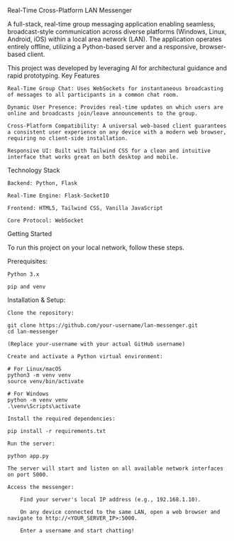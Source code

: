 Real-Time Cross-Platform LAN Messenger

A full-stack, real-time group messaging application enabling seamless, broadcast-style communication across diverse platforms (Windows, Linux, Android, iOS) within a local area network (LAN). The application operates entirely offline, utilizing a Python-based server and a responsive, browser-based client.

This project was developed by leveraging AI for architectural guidance and rapid prototyping.
Key Features

    Real-Time Group Chat: Uses WebSockets for instantaneous broadcasting of messages to all participants in a common chat room.

    Dynamic User Presence: Provides real-time updates on which users are online and broadcasts join/leave announcements to the group.

    Cross-Platform Compatibility: A universal web-based client guarantees a consistent user experience on any device with a modern web browser, requiring no client-side installation.

    Responsive UI: Built with Tailwind CSS for a clean and intuitive interface that works great on both desktop and mobile.

Technology Stack

    Backend: Python, Flask

    Real-Time Engine: Flask-SocketIO

    Frontend: HTML5, Tailwind CSS, Vanilla JavaScript

    Core Protocol: WebSocket

Getting Started

To run this project on your local network, follow these steps.

Prerequisites:

    Python 3.x

    pip and venv

Installation & Setup:

    Clone the repository:

    git clone https://github.com/your-username/lan-messenger.git
    cd lan-messenger

    (Replace your-username with your actual GitHub username)

    Create and activate a Python virtual environment:

    # For Linux/macOS
    python3 -m venv venv
    source venv/bin/activate

    # For Windows
    python -m venv venv
    .\venv\Scripts\activate

    Install the required dependencies:

    pip install -r requirements.txt

    Run the server:

    python app.py

    The server will start and listen on all available network interfaces on port 5000.

    Access the messenger:

        Find your server's local IP address (e.g., 192.168.1.10).

        On any device connected to the same LAN, open a web browser and navigate to http://<YOUR_SERVER_IP>:5000.

        Enter a username and start chatting!